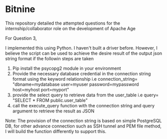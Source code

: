 # Bitnine
This repository detailed the attempted questions for the internship/collaborator role on the development of Apache Age

For Question 3, 

I implemented this using Python. I haven't built a driver before. However, I believe the script can be used to achieve the desire result of the output json string format if the followin steps are taken

1. Pip install the psycopg2 module in your environment
2. Provide the necessary database credential in the connection string format using the keyword relationship
i.e connection_string= "dbname=mydatabase user=myuser password=mypassword host=myhost port=myport"
3. provide the select query to retrieve data from the user_table 
i.e query= "SELECT * FROM public.user_table"
4. call the execute_query function with the connection string and query argument to retrieve the result as JSON

Note: The provision of the connection string is based on simple PostgreSQL DB, for other advance connection such as SSH tunnel and PEM file method, I will build the function differently to support this.

